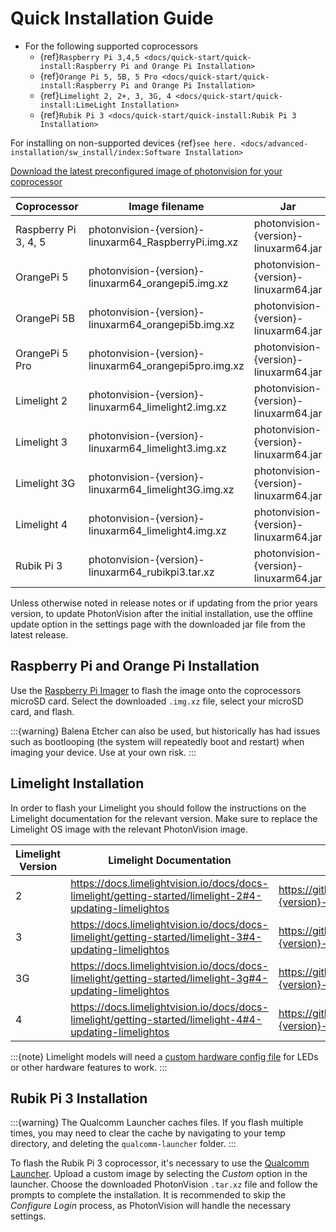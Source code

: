 # Quick Installation Guide

- For the following supported coprocessors
  - {ref}`Raspberry Pi 3,4,5 <docs/quick-start/quick-install:Raspberry Pi and Orange Pi Installation>`
  - {ref}`Orange Pi 5, 5B, 5 Pro <docs/quick-start/quick-install:Raspberry Pi and Orange Pi Installation>`
  - {ref}`Limelight 2, 2+, 3, 3G, 4 <docs/quick-start/quick-install:LimeLight Installation>`
  - {ref}`Rubik Pi 3 <docs/quick-start/quick-install:Rubik Pi 3 Installation>`

For installing on non-supported devices {ref}`see here. <docs/advanced-installation/sw_install/index:Software Installation>`

[Download the latest preconfigured image of photonvision for your coprocessor](https://github.com/PhotonVision/photonvision/releases/latest)

| Coprocessor          | Image filename                                           | Jar                                   |
| -------------------- | -------------------------------------------------------- | ------------------------------------- |
| Raspberry Pi 3, 4, 5 | photonvision-{version}-linuxarm64_RaspberryPi.img.xz     | photonvision-{version}-linuxarm64.jar |
| OrangePi 5           | photonvision-{version}-linuxarm64_orangepi5.img.xz       | photonvision-{version}-linuxarm64.jar |
| OrangePi 5B          | photonvision-{version}-linuxarm64_orangepi5b.img.xz      | photonvision-{version}-linuxarm64.jar |
| OrangePi 5 Pro       | photonvision-{version}-linuxarm64_orangepi5pro.img.xz    | photonvision-{version}-linuxarm64.jar |
| Limelight 2          | photonvision-{version}-linuxarm64_limelight2.img.xz      | photonvision-{version}-linuxarm64.jar |
| Limelight 3          | photonvision-{version}-linuxarm64_limelight3.img.xz      | photonvision-{version}-linuxarm64.jar |
| Limelight 3G         | photonvision-{version}-linuxarm64_limelight3G.img.xz     | photonvision-{version}-linuxarm64.jar |
| Limelight 4          | photonvision-{version}-linuxarm64_limelight4.img.xz      | photonvision-{version}-linuxarm64.jar |
| Rubik Pi 3           | photonvision-{version}-linuxarm64_rubikpi3.tar.xz        | photonvision-{version}-linuxarm64.jar |

Unless otherwise noted in release notes or if updating from the prior years version, to update PhotonVision after the initial installation, use the offline update option in the settings page with the downloaded jar file from the latest release.

## Raspberry Pi and Orange Pi Installation

Use the [Raspberry Pi Imager](https://www.raspberrypi.com/software/) to flash the image onto the coprocessors microSD card. Select the downloaded `.img.xz` file, select your microSD card, and flash.

:::{warning}
Balena Etcher can also be used, but historically has had issues such as bootlooping (the system will repeatedly boot and restart) when imaging your device. Use at your own risk.
:::

## Limelight Installation

In order to flash your Limelight you should follow the instructions on the Limelight documentation for the relevant version. Make sure to replace the Limelight OS image with the relevant PhotonVision image.

| Limelight Version | Limelight Documentation                                                                                 | PhotonVision Image                                                                                                         |     |
| ----------------- | ------------------------------------------------------------------------------------------------------- | -------------------------------------------------------------------------------------------------------------------------- | --- |
| 2                 | https://docs.limelightvision.io/docs/docs-limelight/getting-started/limelight-2#4-updating-limelightos  | https://github.com/PhotonVision/photonvision/releases/download/latest/photonvision-{version}-linuxarm64_limelight2.img.xz  |     |
| 3                 | https://docs.limelightvision.io/docs/docs-limelight/getting-started/limelight-3#4-updating-limelightos  | https://github.com/PhotonVision/photonvision/releases/download/latest/photonvision-{version}-linuxarm64_limelight3.img.xz  |     |
| 3G                | https://docs.limelightvision.io/docs/docs-limelight/getting-started/limelight-3g#4-updating-limelightos | https://github.com/PhotonVision/photonvision/releases/download/latest/photonvision-{version}-linuxarm64_limelight3g.img.xz |     |
| 4                 | https://docs.limelightvision.io/docs/docs-limelight/getting-started/limelight-4#4-updating-limelightos  | https://github.com/PhotonVision/photonvision/releases/download/latest/photonvision-{version}-linuxarm64_limelight4.img.xz  |     |

:::{note}
Limelight models will need a [custom hardware config file](https://github.com/PhotonVision/photonvision/tree/main/docs/source/docs/advanced-installation/sw_install/files) for LEDs or other hardware features to work.
:::

## Rubik Pi 3 Installation

:::{warning}
The Qualcomm Launcher caches files. If you flash multiple times, you may need to clear the cache by navigating to your temp directory, and deleting the `qualcomm-launcher` folder.
:::

To flash the Rubik Pi 3 coprocessor, it's necessary to use the [Qualcomm Launcher](https://softwarecenter.qualcomm.com/catalog/item/Qualcomm_Launcher). Upload a custom image by selecting the *Custom* option in the launcher. Choose the downloaded PhotonVision `.tar.xz` file and follow the prompts to complete the installation. It is recommended to skip the *Configure Login* process, as PhotonVision will handle the necessary settings.
